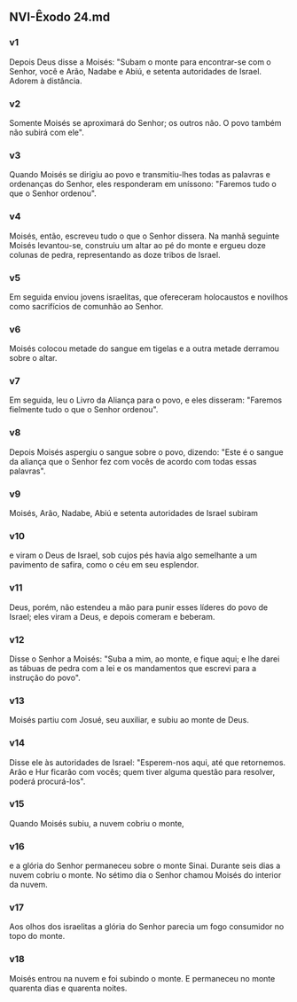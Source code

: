 ## NVI-Êxodo 24.md
### v1
 Depois Deus disse a Moisés: "Subam o monte para encontrar-se com o Senhor, você e Arão, Nadabe e Abiú, e setenta autoridades de Israel. Adorem à distância.
### v2
 Somente Moisés se aproximará do Senhor; os outros não. O povo também não subirá com ele".
### v3
 Quando Moisés se dirigiu ao povo e transmitiu-lhes todas as palavras e ordenanças do Senhor, eles responderam em uníssono: "Faremos tudo o que o Senhor ordenou".
### v4
 Moisés, então, escreveu tudo o que o Senhor dissera. Na manhã seguinte Moisés levantou-se, construiu um altar ao pé do monte e ergueu doze colunas de pedra, representando as doze tribos de Israel.
### v5
 Em seguida enviou jovens israelitas, que ofereceram holocaustos e novilhos como sacrifícios de comunhão ao Senhor.
### v6
 Moisés colocou metade do sangue em tigelas e a outra metade derramou sobre o altar.
### v7
 Em seguida, leu o Livro da Aliança para o povo, e eles disseram: "Faremos fielmente tudo o que o Senhor ordenou".
### v8
 Depois Moisés aspergiu o sangue sobre o povo, dizendo: "Este é o sangue da aliança que o Senhor fez com vocês de acordo com todas essas palavras".
### v9
 Moisés, Arão, Nadabe, Abiú e setenta autoridades de Israel subiram
### v10
 e viram o Deus de Israel, sob cujos pés havia algo semelhante a um pavimento de safira, como o céu em seu esplendor.
### v11
 Deus, porém, não estendeu a mão para punir esses líderes do povo de Israel; eles viram a Deus, e depois comeram e beberam.
### v12
 Disse o Senhor a Moisés: "Suba a mim, ao monte, e fique aqui; e lhe darei as tábuas de pedra com a lei e os mandamentos que escrevi para a instrução do povo".
### v13
 Moisés partiu com Josué, seu auxiliar, e subiu ao monte de Deus.
### v14
 Disse ele às autoridades de Israel: "Esperem-nos aqui, até que retornemos. Arão e Hur ficarão com vocês; quem tiver alguma questão para resolver, poderá procurá-los".
### v15
 Quando Moisés subiu, a nuvem cobriu o monte,
### v16
 e a glória do Senhor permaneceu sobre o monte Sinai. Durante seis dias a nuvem cobriu o monte. No sétimo dia o Senhor chamou Moisés do interior da nuvem.
### v17
 Aos olhos dos israelitas a glória do Senhor parecia um fogo consumidor no topo do monte.
### v18
 Moisés entrou na nuvem e foi subindo o monte. E permaneceu no monte quarenta dias e quarenta noites.
